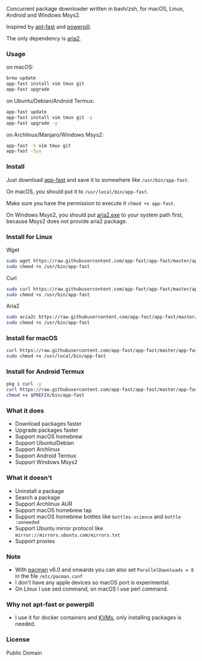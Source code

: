 Concurrent package downloader written in bash/zsh, for macOS, Linux, Android and Windows Msys2.

Inspired by [apt-fast](https://github.com/ilikenwf/apt-fast) and [powerpill](https://aur.archlinux.org/packages/powerpill).

The only dependency is [aria2](https://github.com/aria2/aria2).

### Usage

on macOS:

```sh
brew update
app-fast install vim tmux git
app-fast upgrade
```

on Ubuntu/Debian/Android Termux:

```sh
app-fast update
app-fast install vim tmux git -y
app-fast upgrade -y
```

on Archlinux/Manjaro/Windows Msys2:

```sh
app-fast -S vim tmux git
app-fast -Syu
```

### Install

Just download [app-fast](app-fast) and save it to somewhere like `/usr/bin/app-fast`.

On macOS, you should put it to `/usr/local/bin/app-fast`.

Make sure you have the permission to execute it `chmod +x app-fast`.

On Windows Msys2, you should put [aria2.exe](https://github.com/aria2/aria2/releases) to your system path first, because Msys2 does not provide aria2 package.


### Install for Linux

Wget

```sh
sudo wget https://raw.githubusercontent.com/app-fast/app-fast/master/app-fast -O /usr/bin/app-fast
sudo chmod +x /usr/bin/app-fast
```

Curl

```sh
sudo curl https://raw.githubusercontent.com/app-fast/app-fast/master/app-fast -o /usr/bin/app-fast
sudo chmod +x /usr/bin/app-fast
```

Aria2

```sh
sudo aria2c https://raw.githubusercontent.com/app-fast/app-fast/master/app-fast -d / -o /usr/bin/app-fast
sudo chmod +x /usr/bin/app-fast
```

### Install for macOS

```sh
curl https://raw.githubusercontent.com/app-fast/app-fast/master/app-fast -o /usr/local/bin/app-fast
sudo chmod +x /usr/local/bin/app-fast
```

### Install for Android Termux

```sh
pkg i curl -y
curl https://raw.githubusercontent.com/app-fast/app-fast/master/app-fast -o $PREFIX/bin/app-fast
chmod +x $PREFIX/bin/app-fast
```

### What it does

* Download packages faster
* Upgrade packages faster
* Support macOS homebrew
* Support Ubuntu/Debian
* Support Archlinux
* Support Android Termux
* Support Windows Msys2

### What it doesn't

* Uninstall a package
* Search a package
* Support Archlinux AUR
* Support macOS homebrew tap
* Support macOS homebrew bottles like `bottles-science` and `bottle :unneeded`
* Support Ubuntu mirror protocol like `mirror://mirrors.ubuntu.com/mirrors.txt`
* Support proxies

### Note

* With [pacman](https://wiki.archlinux.org/title/pacman) v6.0 and onwards you can also set `ParallelDownloads = 8` in the file `/etc/pacman.conf`
* I don't have any apple devices so macOS port is experimental.
* On Linux I use sed command, on macOS I use perl command.

### Why not apt-fast or powerpill

* I use it for docker containers and [KVMs](https://en.wikipedia.org/wiki/Kernel-based_Virtual_Machine), only installing packages is needed.

### License

Public Domain
